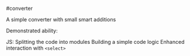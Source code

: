 #converter

A simple converter with small smart additions

Demonstrated ability:

JS:
Splitting the code into modules
Building a simple code logic
Enhanced interaction with `<select>`
